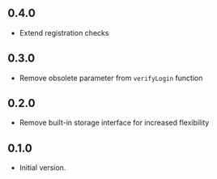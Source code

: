 ## 0.4.0

- Extend registration checks

## 0.3.0

- Remove obsolete parameter from `verifyLogin` function

## 0.2.0

- Remove built-in storage interface for increased flexibility

## 0.1.0

- Initial version.
